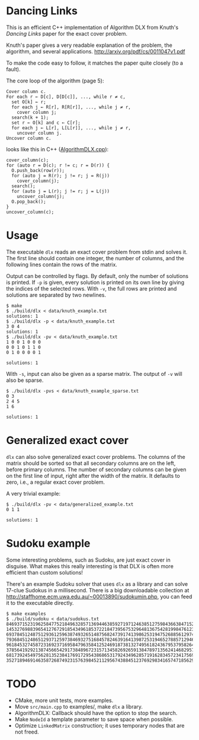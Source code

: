 Dancing Links
=============

This is an efficient C++ implementation of Algorithm DLX from Knuth's *Dancing
Links* paper for the exact cover problem.

Knuth's paper gives a very readable explanation of the problem, the algorithm,
and several applications. http://arxiv.org/pdf/cs/0011047v1.pdf

To make the code easy to follow, it matches the paper quite closely (to a
fault).

The core loop of the algorithm (page 5):

```
Cover column c.
For each r ← D[c], D[D[c]], ..., while r ≠ c,
  set O[k] ← r;
  for each j ← R[r], R[R[r]], ..., while j ≠ r,
    cover column j;
  search(k + 1);
  set r ← O[k] and c ← C[r];
  for each j ← L[r], L[L[r]], ..., while j ≠ r,
    uncover column j.
Uncover column c.
```

looks like this in C++ ([AlgorithmDLX.cpp](src/AlgorithmDLX.cpp#L27)):

```
cover_column(c);
for (auto r = D(c); r != c; r = D(r)) {
  O.push_back(row(r));
  for (auto j = R(r); j != r; j = R(j))
    cover_column(j);
  search();
  for (auto j = L(r); j != r; j = L(j))
    uncover_column(j);
  O.pop_back();
}
uncover_column(c);
```

Usage
=====

The executable `dlx` reads an exact cover problem from stdin and solves it. The
first line should contain one integer, the number of columns, and the following
lines contain the rows of the matrix.

Output can be controlled by flags. By default, only the number of solutions is
printed. If `-p` is given, every solution is printed on its own line by giving
the indices of the selected rows. With `-v`, the full rows are printed and
solutions are separated by two newlines.

    $ make
    $ ./build/dlx < data/knuth_example.txt
    solutions: 1
    $ ./build/dlx -p < data/knuth_example.txt
    3 0 4
    solutions: 1
    $ ./build/dlx -pv < data/knuth_example.txt
    1 0 0 1 0 0 0
    0 0 1 0 1 1 0
    0 1 0 0 0 0 1

    solutions: 1

With `-s`, input can also be given as a sparse matrix. The output of `-v` will
also be sparse.

    $ ./build/dlx -pvs < data/knuth_example_sparse.txt 
    0 3
    2 4 5
    1 6

    solutions: 1

Generalized exact cover
=======================

`dlx` can also solve generalized exact cover problems. The columns of the
matrix should be sorted so that all secondary columns are on the left, before
primary columns. The number of secondary columns can be given on the first line
of input, right after the width of the matrix. It defaults to zero, i.e., a
regular exact cover problem.

A very trivial example:

    $ ./build/dlx -pv < data/generalized_example.txt
    0 1 1

    solutions: 1

Sudoku example
==============

Some interesting problems, such as Sudoku, are just exact cover in disguise.
What makes this really interesting is that DLX is often more efficient than
custom solutions!

There's an example Sudoku solver that uses `dlx` as a library and can solve
17-clue Sudokus in a millisecond. There is a big downloadable collection at
http://staffhome.ecm.uwa.edu.au/~00013890/sudokumin.php, you can feed it to the
executable directly.

    $ make examples
    $ ./build/sudoku < data/sudokus.txt
    846937152319625847752184963285713694463859271971246385127598436638471529594362718
    145327698839654127672918543496185372218473956753296481367542819984761235521839764
    693784512487512936125963874932651487568247391741398625319475268856129743274836159
    793684512486512937125973846932751684578246391641398725319465278857129463264837159
    961845327458723169237169584796358412524691873813274956182436795379582641645917238
    378564192921387456654291738489672315713458269265913847897135624146829573532746981
    681739245497562813523841769172954386865317924349628571916283457234175698758496132
    352718946914635872687492315763984521129567438845123769298341657471856293536279184


TODO
====

  - CMake, more unit tests, more examples.
  - Move `src/main.cpp` to examples/, make `dlx` a library.
  - AlgorithmDLX: Callback should have the option to stop the search.
  - Make `NodeId` a template parameter to save space when possible.
  - Optimize `LinkedMatrix` construction; it uses temporary nodes that are not freed.
